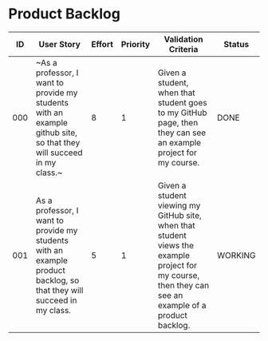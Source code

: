 # Product Backlog

| ID | User Story | Effort | Priority | Validation Criteria | Status |
|----|------------|--------|----------|---------------------|--------|
| 000 | ~As a professor, I want to provide my students with an example github site, so that they will succeed in my class.~ | 8 | 1 | Given a student, when that student goes to my GitHub page, then they can see an example project for my course. | DONE |
| 001 | As a professor, I want to provide my students with an example product backlog, so that they will succeed in my class. | 5 | 1 | Given a student viewing my GitHub site, when that student views the example project for my course, then they can see an example of a product backlog. | WORKING |
